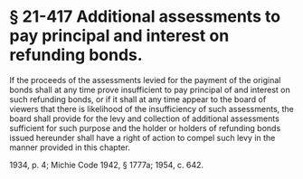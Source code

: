 # § 21-417 Additional assessments to pay principal and interest on refunding bonds.

<p>If the proceeds of the assessments levied for the payment of the original bonds shall at any time prove insufficient to pay principal of and interest on such refunding bonds, or if it shall at any time appear to the board of viewers that there is likelihood of the insufficiency of such assessments, the board shall provide for the levy and collection of additional assessments sufficient for such purpose and the holder or holders of refunding bonds issued hereunder shall have a right of action to compel such levy in the manner provided in this chapter.</p><p>1934, p. 4; Michie Code 1942, § 1777a; 1954, c. 642.</p>